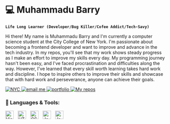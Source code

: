# 💻 Muhammadu Barry

**`Life Long Learner (Developer/Bug Killer/Cofee Addict/Tech-Savy)`**

Hi there! My name is Muhammadu Barry and I'm currently a computer science student at the City College of New York. I'm passionate about becoming a frontend developer and want to improve and advance in the tech industry. In my repos, you'll see that my work shows steady progress as I make an effort to improve my skills every day. My programming journey hasn't been easy, and I've faced procrastination and difficulties along the way. However, I've learned that every skill worth learning takes hard work and discipline. I hope to inspire others to improve their skills and showcase that with hard work and perseverance, anyone can achieve their goals.

<p align="left">
<a href="https://en.wikipedia.org/wiki/New_York_City">
  <img alt="NYC" title="new york city" src="https://custom-icon-badges.demolab.com/badge/New_York_City-USA-green?style=for-the-badge&logo=location&logoColor=white" style="pointer-events: none;"/>
</a>
 <a href="mailto:muhammadubarry5@gmail.com?subject=Subject%20of%20the%20email&body=Hello%20there!" target="_blank">
   <img alt="email me" title = "email" src="https://custom-icon-badges.demolab.com/badge/-muhammadubarry5@gmail.com-blue?style=for-the-badge&logo=mention&logoColor=white"/>
 </a>
  <a href ="">
    <img alt="portfolio" title="my portfolio" src="https://custom-icon-badges.demolab.com/badge/-Portfolio_Website-teal?style=for-the-badge&logo=rocket133&logoColor=white"/>
  </a>
  <a href ="https://github.com/MuhammaduBarry?tab=repositories">
    <img alt="My repos" title="repos" src="https://custom-icon-badges.demolab.com/badge/-My%20Repos-yellow?style=for-the-badge&logoColor=white&logo=repo"/>
  </a>
</p>

### 👾 Languages & Tools:
<img align="left" alt="Visual Studio Code" width="26px" src="https://cdn.jsdelivr.net/gh/devicons/devicon/icons/vscode/vscode-original.svg" style="padding-right:10px;" />
<img align="left" alt="HTML5" width="26px" src="https://cdn.jsdelivr.net/gh/devicons/devicon/icons/html5/html5-original.svg" style="padding-right:10px;" />
<img align="left" alt="CSS3" width="26px" src="https://cdn.jsdelivr.net/gh/devicons/devicon/icons/css3/css3-original.svg" style="padding-right:10px;" />
<img align="left" alt="JavaScript" width="26px" src="https://cdn.jsdelivr.net/gh/devicons/devicon/icons/tailwindcss/tailwindcss-original-wordmark.svg" style="padding-right:10px;" />
<img align="left" alt="JavaScript" width="26px" src="https://cdn.jsdelivr.net/gh/devicons/devicon/icons/javascript/javascript-original.svg" style="padding-right:10px;" />

